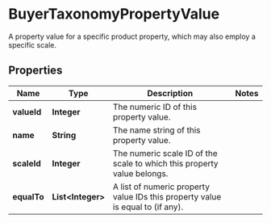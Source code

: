 

# BuyerTaxonomyPropertyValue

A property value for a specific product property, which may also employ a specific scale.

## Properties

Name | Type | Description | Notes
------------ | ------------- | ------------- | -------------
**valueId** | **Integer** | The numeric ID of this property value. | 
**name** | **String** | The name string of this property value. | 
**scaleId** | **Integer** | The numeric scale ID of the scale to which this property value belongs. | 
**equalTo** | **List&lt;Integer&gt;** | A list of numeric property value IDs this property value is equal to (if any). | 



